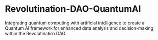 # Revolutination-DAO-QuantumAI
Integrating quantum computing with artificial intelligence to create a Quantum AI framework for enhanced data analysis and decision-making within the Revolutination DAO.
